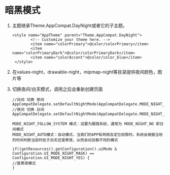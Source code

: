 # 暗黑模式

1. 主题继承Theme.AppCompat.DayNight或者它的子主题。

   ```
   <style name="AppTheme" parent="Theme.AppCompat.DayNight">
           <!-- Customize your theme here. -->
           <item name="colorPrimary">@color/colorPrimary</item>
           <item name="colorPrimaryDark">@color/colorPrimaryDark</item>
           <item name="colorAccent">@color/color_blue</item>
    </style>
   ```



2. 在values-night，drawable-night，mipmap-night等目录提供夜间颜色，图片等

3. 切换夜间/白天模式，调用之后会重新创建页面

   ```
   //日间 切换 夜间
   AppCompatDelegate.setDefaultNightMode(AppCompatDelegate.MODE_NIGHT_NO)
   //夜间 切换 日间  
   AppCompatDelegate.setDefaultNightMode(AppCompatDelegate.MODE_NIGHT_YES)
   
   MODE_NIGHT_FOLLOW_SYSTEM 模式：设置为跟随系统，通常为 MODE_NIGHT_NO 即日间模式
   MODE_NIGHT_AUTO模式：自动模式，当我们的APP有网络及定位权限时。系统会根据当地的时间判断当前时处于白天还是黑夜，从而自动加载不同的模式
   ```

   ```
   if((getResources().getConfiguration().uiMode & Configuration.UI_MODE_NIGHT_MASK) == Configuration.UI_MODE_NIGHT_YES) {      
   //是黑夜模式
   }
   ```

   